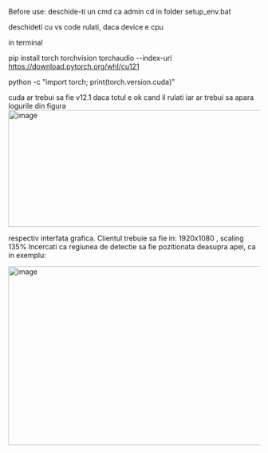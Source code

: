 Before use:
deschide-ti un cmd ca admin
cd in folder
setup_env.bat

deschideti cu vs code
rulati, daca device e cpu

in terminal

pip install torch torchvision torchaudio --index-url https://download.pytorch.org/whl/cu121

python -c "import torch; print(torch.version.cuda)"

cuda ar trebui sa fie v12.1 daca totul e ok cand il rulati iar ar trebui sa apara logurile din figura
<img width="734" height="234" alt="image" src="https://github.com/user-attachments/assets/c319d420-7e17-4dc7-9c86-c15d2b2a8f10" />

respectiv interfata grafica.
Clientul trebuie sa fie in: 1920x1080 , scaling 135%
Incercati ca regiunea de detectie sa fie pozitionata deasupra apei, ca in exemplu:

<img width="940" height="358" alt="image" src="https://github.com/user-attachments/assets/7ffaedc1-f896-4c68-a5db-bab3f6832bf7" />


